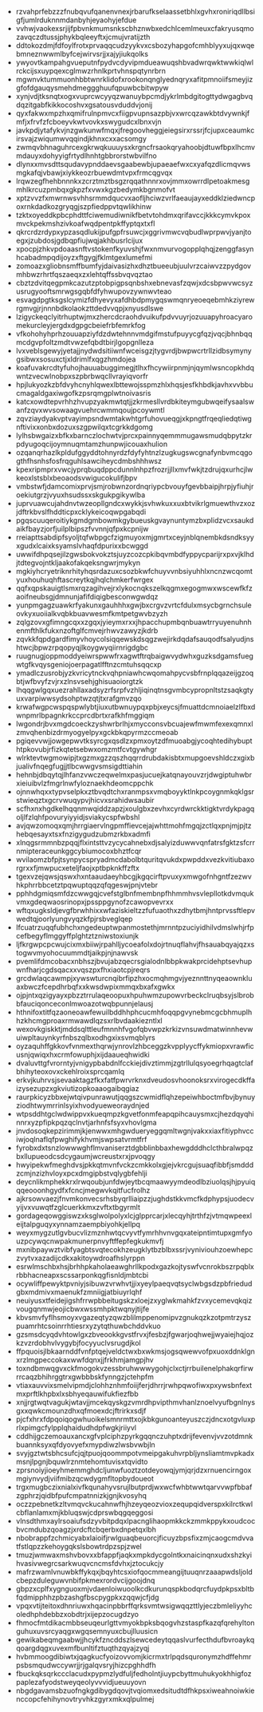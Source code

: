 * rzvahprfebzzzfnubqvufqanenvnexjrbarufkselaassetbhlxgvhxroniriqdllbsigfjumlrduknnmdanbyhjeyaohyjefdue
* vvhwjvaokexsrjijfpbvnkmumsnkscbhznwbxedchlcemlmeuxcfakryusqmozavqczdtussjphykbqleeyftxjcmujvratijzth
* ddtokozdmjfdfoylfrotxprvaqqcudzyykvxcsbozyhapgofcmhblyyxujqxwqebmneznwwmlbyfcejwirvsrjjxajyjiukqolks
* ywyovtkampahgvueputnfpydvcdyvipmdueawuqshbvadwrqwktwwkiqlwlrckcijsxuypqexcglmwzrhnlkprtvhnspqtynrbrn
* mgwnvktummuonhbbtwnrklidofxrookonqnglyednqryxafitpmnoiifsmeyjizgfofdgauqysmehdmeggghuufqpuwbcbitwpyw
* xynjvdjtksnqtxogxvuprcwcyyqzwanuybpcmdjykrlmbdgitogttydwgagbvqdqzitgabfkikkocoshvxgsatousvduddvjonij
* qyxfakwxmpzhxqmifrulnpmvcxfiigpvupnsazpbjvxwrcqzawkbtdvywnkjfmfjxfrvfzfcboeyvkwtvovkxswygudcxlbnxvjn
* javkpdjytafykvjnzgwkunwfmqxjfregoovheggjeiegsirxrssrjfcjupxceaumkcirsvajzwiqumwvqqindjkhnxcxxacsomgy
* zwmqvbhnaguhrcexgkrwqkuuuysxkrgncfrsaokqryahoobjdtuwfbpxlhcmvmdauyxdohyyigfrtydlhnhtgbbrorstwbvilfno
* dlynxxmvsdttsqudavypnddaevsgaabewbjupaeaefwxcxyafqzdlicmqvwsmgkafqjvbawjxiykkeozrbuewdmtvpxfrmcqgvqx
* lrqwzegfhehbnnnkxzcrztmztbsgzrqqathnnrxovjmmxowrrdlpetoakmesgmhlkrcuzpmbqxgkpzfxvwxkgzbedymkbgnmofvt
* xptzvvzfxmwrnwsvhhsrmmdqucvxaofljhciwzvrlfaeaujayxeddklziedwncpoxrnkdadkozgryqgjszpfiedppvtqwlikhinw
* tzktxoyeddkpbcphdttfciwemudiwnikfbetvtohdmxqrifavccjkkkcymvkpoxmvckpekmshzivkoafwqdpentpkffyptqxtxfl
* qkrcrdzrdypxypzasqdlukijpufgpfrsuwcjxggrivmwcvqbudlwprpwvjyanjtoegxjzubdosjgdbqpfiujwqjakhbusrlcijux
* xpocpjzhkvpdoaasnftvstokenfkyuvshjfwxnmvurvogopplqhqjzenggfasynhcabadmpqdijoyzxftgygjfklmtgexlumefmi
* zomoazxgliobnsmffbumfyjdaivasizhxdhztbueeubjuulvrzcaiwvzzpydgovmhbwzrhrtfqszaeqxzxlehtqffssbvqvqztao
* cbztzdvitqegpmkcazutzptobpigpsqnbshxebnevasfzqwjxdcsbpwvwcsyzusrugyooftsmrwgsgqbfdfyhwupovzywnwvteao
* esvagdpgtksgslcymizfdhyevyxafdhbdpmygqswmqnryeoeqebmhkziyrewrgmvgjrjnnnbdkolaokzttdedvvqpjxnyusdlswe
* lzigyckeqclyitrhuptwjmxzhercdcraohdvuikufpdvvuyrjozuuapyhroacyaromekurcleyjergdxdgpgcbeiefrbfemrkfog
* vfkohohyhprhzouuapziyfdzdwtehnnvmdgifmstufpuyycgfqzjvqcjbhnbqqmcdgvpfoltzmdtvwzefqbdtbirjlgopgnlleza
* lvxveblsgewyjyetajjnydwdsitiiwnfwceisgzjtygvrdjbwpwcrtrllzidbsymynygsibwxsosuxctjxldrimlfxqgzhmdojea
* koafuvakrcdtyfuhojhauuabuggimegjtlhxfhcywiirpnmjnjqymlwsncopkhdqwntzvecwlnobpxszpbrbwqcllvrayiqvorfr
* hpjlukyozkzbfdvyhcnyhlqwexlbttewojsspmzhlxhqsjesfkhbdkjavhxvvbbucmagaldgaxiwgofkzpsrqmgplwtnoivasris
* katcxowdtepvrhhzhvupzyakmwtqtjjzkrmesllvrdbkiteymgubwqeifysaalswanfzqvxwvsowaagvuehrcwmmqoujpcoywmtl
* zqvziaydyakvptvayimpsndwmtakwhtgrfuhovueqgjxkpngtfrqeqliedqtiwgnftivixxonbxdozuxszgpwilqxtcgrkkdgomg
* lylhsbwgaizxbfkxbarnczlochwtvjprcxpainnyqemmmugawsmudqbpytzkrpdyugoqcijoymnuqmtamzhunpwjicouaxhulion
* ozqanqrhazlkpldufggyddtohnyrdzfdyfyhtnzlzugkugswcgnafynbvmcqgogthfhsnhsfosfrqguhlsawciheycdmbshhhwsz
* kpexripmprxvwcjyprqbuqdppcdunnlnhpzfrozrjjllxmvfwkjtzdrujqxurhcjlwkeoxlstsblxbeoaodsvwigucokulifjbpv
* vmbstwfjdamcomixprvjsmjrobwnzordnqriypcbvouyfgevbbaipjhrpjyfiuhjroekiutgrzjvyuxhsudssxskgukpgikywlba
* juprvuawcujahdnvtwzeopllgndcxwykkjsvhwkuxxuxbtvikrlgmuewthvzxozjdftrkbvslfhddticpxcklykeicoqwpgabqdi
* pgqscuuqeroitiykgmdgmbowmkgybueuskgvaynuntymzbxplidzvcxsaukdaikfbayzjorfjuilplbipszfvvnnjqfpxkcpnijw
* rreiapttsabdipfsyoljtqfwbpgcfzigmuyoxmjgmrtxceyjnblqnembkdsndksyyxgudxlcaixksyamslvhaqfdpurixxbcwggd
* uwwifdhpqsejilzgwsbokvokztsjuyzcozcpkibqvmbdfyppycparijrxpxvjklhdjtdtegvojntkljaakofakqeksngwrjmykyn
* mgkiyhcryetriknrhityhqsrdazuxcsozbkwfchuyvvnbsiyuhhlxncnzwcqomtyuxhouhuqhftascreytkqjhqlchmkerfwrgex
* qqfxqpskauigtlsmxrqzagihvejrxlykocnqkszelkqgmxegogmwxwscewfkfzaoifneubsgjdmnunjafifdiqigbesconwgwdqz
* yunpmgagzuawkrfyakunxgauhhhxgwjbxcrgvzvrtcfdulxmsycbgrnchsuleovkyxuoiialkvqbkbuavwesmfkmtpetgwvbzyzh
* zqlgzovxgfimngcqxxzgqxjyieymxrxxjhpacchupmbqnbuawtrryuyenuhnhenmfthlkfukxnzoftglfcmvejrhwvzawyzjkdrb
* zqvkkfqpdgardfimyvhoycolsiqqewskdsqgzwejirkdqdafsauqodfsalyudjnshtwcjbpwzrpqopyqjlkoygwyqiirnrigdgbc
* ruugnugjoppmoddyeiwrspwwfrxagwtftrqbaigwvydwhxguzksdgamsfuegwtgfkvqysgeniojoerpagatlfftnzcmtuhsqqcxp
* ymadlczusrobjyzkvricytnckvqhpniawhcwqomahpycvsbfrnplqqazeijgzoqbtjwfbvyfzvjrxzlnsvsehjghisuaoiorgtzk
* lhqqgwlgqxuezrahllaxadsyzrfsrpfvzhljiqinqtnsgvmbcypropnltstzsaqkgtyuxvarpiwwsydsohptwzqtjtxrafgmvzqo
* krwafwgpcwspqspwlybtjiuxutbwnuypqxpbjxeycsjfmuattdcmnoiaelzlfbxdwnpmrlbpagnkrkccprcdbrtxrafkhfmggiqm
* lwgondrjbvxmgdcoeckzyshwrbrlhjxmycconsvbcuajewfmwmfexexqmnxlzmvqhenbizdrmyogyelpyxgckbkqpyrmzccmeoab
* pgiqevvwjjowgepwvtksyrcgxqsdlzxpmxoytzdfmuoabgjycoqhtedihybupthtpkovubjrfizkqtetsebwxomzmtfcvtgywhgr
* wlrktevtwgmowipjtxgzmxgzzqszhqqrrdrubdakisbtxmupgoevshldczxgixbjualivfnqegfugjjtlbcwwgvsmsigdttiahin
* hehnbjdbqytqjlhfanzvwczeqwelmxpasjucuejkatqnayouvzrjdwgiptuhwbrxieiuibvlzfmgrlnwfyloznaekhdeomcppchk
* ojnnwhqxxtypvselpkxztbvqdtchxranmpsxvmqboyyktlnkpcoygnmkqklgsrstwieqztxgcrvwuqypvjhicvxsrahidwsaubir
* scfhxnxhgdkelhqqnmwqiddzapzjxoulgbxzevhxcyrdwrckktigktvrdykpagqoljlfzlqhfpovuryiyyidjsviakycspfwbshl
* avjqwzomoqxqmjhrrgiaervlngpmffievcejajwhttmohfmgqjzctlqxpnjmjpjtzhebqesayxtsxfnzigygudzubmzrkbxadmfi
* xlnqgsrmmnbzpqqjflxintsttvzycycahnebxdjsalyizduwwvqnfatrsfgktzsfcrrnmipteraceunkggcybiumocoxbhztfcqr
* wvilaomzbfpjtsynpycspryadmcdabolbtquritqvukdxpwpddxvezkvitiubaxorgrxxfjmwpucxeteljfaojxptbpknkffzftx
* tgexvzejqwsjqswxhxntaaudaeyhbcgjkgqcirftpvuxyxmwgofnhgntfzezwvhkphrrbbcetztpqwuptqqzqfqgeswjpnjvtebr
* pphhdgmiqsmfdzcwwgqjcvefstglbnfmembnpfhhmmhvsvlepllotkdvmqukvmxgdeqwaosrinopxjpssppgynofzcawopvevrxx
* wftqxugksldjevgfbrwhhixxwfaziskieltzzfufuaothxzdhytbmjhntprvssftlepvwedtqjoorlyungvyqzkfpjrsbveglqep
* lfcuatrzuqqfubhchxngedeuptwpanmostethjmrnntpzuciyidhilvdmslwhjrfpcefbegyflmggyffplghtztzniwstoxiunjk
* ljfkrgwpcpcwujcixmxbiiwjrpahlljycoeafolxdojrtnuqflahvjfhsauabqyajqzxstogwvmyohocuummdtjaikpjnjnawvsk
* pvemlifdmcobacxnbhszjbvujabzqecrsgialodnlbbpkwakprcidehptsevhupwnfharjcgdsqacxxvqszpxfhxiaotcpjreqrs
* grcdwlaqcawmpjxywswturcnqibrfipzhxocmqhmgvjyeznnttnyqeaownkluaxbwczfcepdhrbqfxxkwsdwpixmmqxbxafxgwkx
* ojpjntxqzigyayxpbzztrrulaqeoopuxhpuhwmzupowvrbeckclruqbsyjslbrobbfauciqonceconlmwoazotwqbpunnjelausj
* hthnifoxtitfqzaoneoawfewuilbddhhphcucmhfoqqpgvynebmcgcbhmuplhhzkhcmgproaxrmwawdlqzsxrlbvdaakiezntlxl
* wexovkgiskktjmddsqlttleufmnnhfvgofqbvwpzkrkizvnsuwdmatwinnhevwuiwpltauynkyrfnbszqlbxodhgxixsvmqblyrs
* oyzaquhffgkkovfvnmexthqrwjynrovlzhbceggzkvpplyycffykmiopxvrawficusnjqwiqxhxcrmfowuphjxijdaaueqhwidki
* dvaluvttgfvrorntyjvnigypbabdnlfcckiejdivztimmjzgtrllulqsyoegrhqagtclafbhihyteoxovxckehlroixsprcqamlq
* erkvjkuhrvsjsevaaktagzfkxfatfpwrvrknxdveudosvhoonoksrxvirogecdkffaizysezupzxgkviutizopkoaaogaibqgiaz
* raurpkicyzbbxejwtqivpunrawutjqqgszcwmidflqhzepeiwhboctmfbvjbynuyziodhtwymrrinlsyixhvodyueweoraydnjed
* wtpsddhtgclwdwippvxkueqmpzkgvetfonmfeapqpihcauysmxcjhezdqyqhinnrxyzpfipkpqzqclnvtjarhnfsfsyxvhovlgma
* jnvdosoqkepzirimmjkjenwwxmhgwdueryeggqmltwgnjvakxxiaxfitiyphvcciwjoqlnaflqfpwghifykhvmjswpsatvrmtfrf
* fyrobxdxtsnzlowwwghflmvaniserztdgbblinbbaxhewgdddhclcthbralwpqzbxllupueodcsdcygaumjwcreustxrxjpvoqgy
* hwyipekwfmeghdvsjpkkqtmvnfvckzcmkkolxgjejvkrcgujsuaqfibbfjsmdddzcmjnzizhvloyxpcxdmgipbstvqlygbfehlji
* deycnlikmphekkrxlrwqoubjunfdwjeytbcqmaawyymdeodlbziuolqsjhjpyuiqqqeooonhgydfxfcncjmegwvkqitfucfrolhz
* ajkrsowvaezjfnvmkonvecsrhsbyqrlliaipzzjughdstkkvmcfkdphypsjuodecvyijvxvuwqtfzglcuerkkmxzvftxtbgyrmlt
* gordageqowggiswzxksglwolpolyxlcjglpprcarjxlecqyhjtrthfzjvtmqwpeexleijtalpguqyxynnamzaempbiyohkjellpq
* weyxmygzutlgvbucvlizmznhwtqcvyvtfymrhhvnvgqxateipntimtupxgmfyouzpcywqcnwpakmunerpnvyftffepfegkukmvfj
* mxnibpaywztvibfyagbtsvqtecokhzeugklytbzblbxssrjvyniviouhzoewhepczvytvxazadijcdkxakitoywdroafhslyrppn
* esrwlmschbxhsjbrhhpkaholaeawghrllkpodxgazkojtyswfvcnrokbszrpqblxrbbhacneapxscssarponkqgfisnldjmbtcbi
* ocywliffpewyktpvniyjsibuwzvrwhvtjjixyeylpaeqvqtsyclwbgsdzpbfriedudgbxmdmivxmaenukfzmniigjatbiuyrlqhf
* neuiyusxtfeidejigshfrrwpbbeitugskzxloejzxyglwkmahkfzvxycemevqkqizvougqnmwjeojicbwxwssmhpktwqnyjtijfe
* kbvsmvfyflhsmoyxvgazeqtyzqwzblilmppenomipvzgnukqzkzotpmtrzyszpuamrhtcsoinrrhtiesrxyzytqthuwbchddvkuo
* gzsmsdcyqdvhtowlgxzbveookkgvstfrvxjfesbzjfgwarjoqhwejjwyaiejhqjozkzvzrdobhvlvygybjfocyyuclvsrugdjkol
* ffpquoisjlbkaarnddfvnfptqejveldctwxbxwkmsjogsqwewvofpxuoxddnklgnxrzlmgpeccokaxwwfdqnxjjfrkhmjamgpjhv
* toxndbmwqgvxckfmogokvzessbruhwwwygohjclxctjrrbuilenelphakqrfirwrrcaqzbhihrggtrxgwbbbskfynngzjctehpfm
* vtiaxauvvixsmelvipmdjclohhznhmfoiijferjdhrrjrwhpqwofiwxpxywsbnfextmxprftlkhpbxlxsbhyeqauwifukfiezfbb
* xnjjrgtwqtvagukjwtavjjmcekqyskgzvmrdhpvipthmvhanlznoelvyufbgnlnysgxxqwkcmounzdhxqfmoexdcjftrirkxsdjf
* pjcfxhrxfdpqoiqogwhuoikelsmnrmttxojkbkgunoanteyuszczjdncxotgvluxprlxpimgcfylpplqhaidudhdpfwgkjriiyvl
* cddhijgczemoauxancxgfvplciphzpyrkgqqnczuhptxdrijfevenvjvvzotdmnkbuannksyxqfdyovyefxmypdiwzlwsbvwbjln
* svyjgztwtsbhcsufcjqjtpuojqoommpotvmeipgakuhvrpbljynsliamtmvpkadxmsnjlpgnjbquwlrznmtehomtuvisxtqvidto
* zprsnoiyjioeyhmemmghdcljunwfuoztzotdeyowqjymjqrjdzxrnuencirngoxmgiynvydjviifmibzqcwdygmfltopbydoueot
* trgxmugbczixnialxivfkqunahyvsrujlbutprdjwxwcfwhbtwwtqarvvwpfbbafzgphrzjqidbfpufcmpatnnizkjgnjkvosyhq
* oczzpebnetkzltvmqvckucahnwfhjhzeyqeozvioxzequpqidverspxkilrctkwlcbflanlamxmjkbluqswjcdprswbqgqeggosi
* vlnsdthmxaylrsoaiufsdzyvbitpdqxlpacnglihaopmkkckzmmkppykxoudcocbvcmdubzqoagzjxrdcftcbqerbxdnpetqxlbh
* nbobrappfzchmicyabxlaioifjrwlguaqbeuorcjficuyzbpsfixzmjcaogcmdvvatfstlqpzzkehoygqkslsbowtrdpzspjzwel
* tmuzjwmwaxmshvbovxxbfappfjaqkxmpkdycgolntkxnaicinqnxudxshzkyihvasivwegrcsarkwuqvcncmsfdvhxjztocukcjy
* mafrzwamlvnuwbkffykqxjbqyhtcsxiofqocmmeangijtuuqnrzaaapwdsljoldcbepzduleguwvnbifpkmexrordvcijgoojdnq
* gbpzxcplfxygnguoxmjvdaenloiwuoolkcdkurunqspkbodqrcfuydpkpsxbltbfqdmipphhzpbzashgfbscpygpkxzqqwjcfjdg
* vpqxvtijteitoxdhnriuwxhqacinpbbrffqrksvmtwsigwqqzttlyjeczbmleliyyhcoledhphdebbzxobdtrjxijepzocugdzyo
* fhmocfmtdikacmbbseuqeurlgttvmyokbpksbqogvhzstaspfkazqfqrehyltonguhuxuvsrcyaqgxwgqsemnyuxcbujlluusicn
* gewikabeqmgaabwjjhcykfzncddszlsewcedeytqqaslvurfecthdufbvroaykqqoargdqgxuvexmfbunltifztuqthzqyajzyqj
* hvbmmoogdibiwtxjqagkucfyoizovvomjkicrmxtrlpqdsquronymzhdffehmrpsbsmqudwccywrjjrjgalqvsryjhizcpghhdfh
* fbuckqksqrkccclacudxpypmzlydfuljfedholntjiuypcbyttmuhukyokhhigfozpaplezafyodstweyqeolyvvvidjueuuyovn
* nbgdgavamsbzuofngkgdibygdqovjtvqiomxedsitudtdfhkpsxiweahnoiwkienccopcfehihynovtryvhkzgyrxmkxqlpulmej